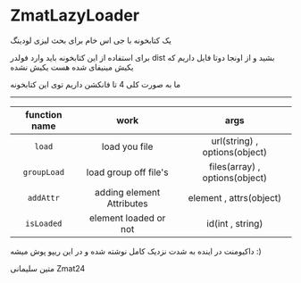 # ZmatLazyLoader
یک کتابخونه با جی اس خام برای بحث لیزی لودینگ


برای استفاده از این کتابخونه باید وارد فولدر dist بشید و از اونجا دوتا فایل داریم که یکیش مینیفای شده هست یکیش نشده


ما به صورت کلی 4 تا فانکشن داریم توی این کتابخونه

---

| function name | work | args |
|:-------------:|:----:|:-----------:|
| `load` | load you file | url(string) , options(object) |
| `groupLoad` | load group off file's | files(array) , options(object) |
| `addAttr` | adding element Attributes | element , attrs(object) |
| `isLoaded` | element loaded or not | id(int , string)


داکیومنت در اینده به شدت نزدیک کامل نوشته شده و در این ریپو پوش میشه :)

متین سلیمانی
Zmat24